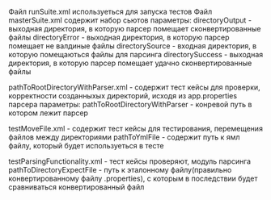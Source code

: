Файл runSuite.xml используеться для запуска тестов
Файл masterSuite.xml содержит набор сьютов
параметры:
directoryOutput - выходная директория, в которую парсер помещает сконвертированные файлы
directoryError -  выходная директория, в которую парсер помещает не валдиные файлы
directorySource - входная директория, в которую помещаються файлы для парсинга
directorySuccess - выходная директория, в которую парсер помещает удачно сконвертированные файлы

pathToRootDirectoryWithParser.xml - содержит тест кейсы для проверки, корректности созданныхых директорий,
исходя из app.properties парсера 
параметры:
pathToRootDirectoryWithParser - конревой путь в котором лежит парсер

testMoveFile.xml - содержит тест кейсы для тестирования, перемещения файлов между директориями
pathToYmlFile - содержит путь к ямл файлу, который будет используеться в тесте 

testParsingFunctionality.xml - тест кейсы проверяют, модуль парсинга
pathToDirectoryExpectFile - путь к эталонному файлу(правильно конвертированному файлу .properties), 
с которым в последствии будет сравниваться конвертированный файл